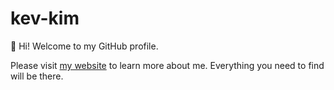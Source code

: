 # kev-kim

👋 Hi! Welcome to my GitHub profile.

Please visit [my website](https://kev-kim.com/) to learn more about me. Everything you need to find will be there.